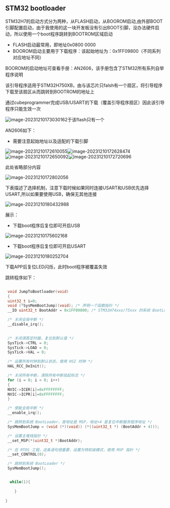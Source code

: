 ## STM32 bootloader

STM32H7的启动方式分为两种，从FLASH启动，从BOOROM启动,由外部BOOT引脚配置启动，由于我使用的这一块开发板没有引出BOOT引脚，没办法硬件启动，所以使用一个boot程序跳转到BOOTROM区域启动

- FLASH启动最常用，即地址0x0800 0000
- BOOROM启动主要用于下载程序：该起始地址为：0x1FF09800（不同系列对应地址不同）

BOOROM的启动地址可查看手册：AN2606，该手册包含了STM32所有系列自举程序说明



该引导程序适用于STM32H750XB，由与该芯片只falsh有一个扇区，将引导程序下载至该扇区从而跳转到BOOTROM的地址上

通过cubeprogrammer完成USB/USART的下载（覆盖引导程序扇区）因此该引导程序只能生效一次

![image-20231210173030162](https://newbie-typora.oss-cn-shenzhen.aliyuncs.com/TyporaJPG/image-20231210173030162.png)于该flash只有一个





AN2606如下：

- 需要注意起始地址以及适配的下载引脚

![image-20231210172610055](https://newbie-typora.oss-cn-shenzhen.aliyuncs.com/TyporaJPG/image-20231210172610055.png)![image-20231210172628474](https://newbie-typora.oss-cn-shenzhen.aliyuncs.com/TyporaJPG/image-20231210172628474.png)![image-20231210172650092](https://newbie-typora.oss-cn-shenzhen.aliyuncs.com/TyporaJPG/image-20231210172650092.png)![image-20231210172720696](https://newbie-typora.oss-cn-shenzhen.aliyuncs.com/TyporaJPG/image-20231210172720696.png)

此处省略部分内容

![image-20231210172802056](https://newbie-typora.oss-cn-shenzhen.aliyuncs.com/TyporaJPG/image-20231210172802056.png)

下表描述了选择机制，注意下载时候如果同时连接USART和USB优先选择USART,所以如果要使用USB，确保无其他连接

![image-20231210180432988](https://newbie-typora.oss-cn-shenzhen.aliyuncs.com/TyporaJPG/image-20231210180432988.png)



展示：

- 下载boot程序后复位即可开启USB

![image-20231210175602168](https://newbie-typora.oss-cn-shenzhen.aliyuncs.com/TyporaJPG/image-20231210175602168.png)

- 下载boot程序后复位即可开启USART

![image-20231210180252704](https://newbie-typora.oss-cn-shenzhen.aliyuncs.com/TyporaJPG/image-20231210180252704.png)



下载APP后复位LED闪烁，此时boot程序被覆盖失效





跳转程序如下：

```c

 void JumpToBootloader(void)
 {
 uint32_t i=0;
 void (*SysMemBootJump)(void); /* 声明一个函数指针 */
 __IO uint32_t BootAddr = 0x1FF09800; /* STM32H74xxx/75xxx 的系统 BootLoader 地址 */

 /* 关闭全局中断 */
 __disable_irq();
	 

 /* 关闭滴答定时器，复位到默认值 */
 SysTick->CTRL = 0;
 SysTick->LOAD = 0;
 SysTick->VAL = 0;

 /* 设置所有时钟到默认状态，使用 HSI 时钟 */
 HAL_RCC_DeInit();

 /* 关闭所有中断，清除所有中断挂起标志 */
 for (i = 0; i < 8; i++)
 {
 NVIC->ICER[i]=0xFFFFFFFF;
 NVIC->ICPR[i]=0xFFFFFFFF;
 }

 /* 使能全局中断 */
 __enable_irq();

 /* 跳转到系统 BootLoader，首地址是 MSP，地址+4 是复位中断服务程序地址 */
 SysMemBootJump = (void (*)(void)) (*((uint32_t *) (BootAddr + 4)));

 /* 设置主堆栈指针 */
 __set_MSP(*(uint32_t *)BootAddr);

 /* 在 RTOS 工程，这条语句很重要，设置为特权级模式，使用 MSP 指针 */
 __set_CONTROL(0);

 /* 跳转到系统 BootLoader */
 SysMemBootJump(); 


  while(1){
	
	}
	
}

```



